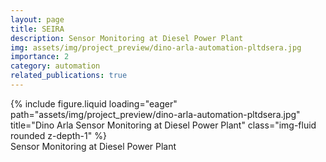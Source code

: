 ```yaml
---
layout: page
title: SEIRA
description: Sensor Monitoring at Diesel Power Plant
img: assets/img/project_preview/dino-arla-automation-pltdsera.jpg
importance: 2
category: automation
related_publications: true
---
```


<div class="row">
    <div class="col-sm mt-3 mt-md-0">
        {% include figure.liquid loading="eager" path="assets/img/project_preview/dino-arla-automation-pltdsera.jpg" title="Dino Arla Sensor Monitoring at Diesel Power Plant" class="img-fluid rounded z-depth-1" %}
    </div>
</div>
<div class="caption">
    Sensor Monitoring at Diesel Power Plant
</div>


